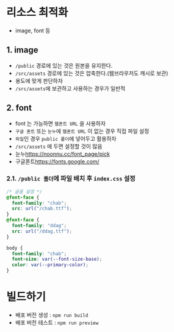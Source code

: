 # 리소스 최적화

- image, font 등

## 1. image

- `/public` 경로에 있는 것은 원본을 유지한다.
- `/src/assets` 경로에 있는 것은 압축한다.(웹브라우저도 캐시로 보관)
- 용도에 맞게 판단하자
- `/src/assets`에 보관하고 사용하는 경우가 일반적

## 2. font

- font 는 가능하면 `웹폰트 URL` 을 사용하자
- `구글 폰트` 또는 `눈누`에 `웹폰트 URL` 이 없는 경우 직접 파일 설정
- `파일`인 경우 `public 폴더`에 넣어두고 활용하자
- `/src/assets` 에 두면 설정할 것이 많음
- 눈누<https://noonnu.cc/font_page/pick>
- 구글폰트<https://fonts.google.com/>

### 2.1. `/public 폴더`에 파일 배치 후 `index.css` 설정

```css
/* 글꼴 설정 */
@font-face {
  font-family: "chab";
  src: url("/chab.ttf");
}
@font-face {
  font-family: "ddag";
  src: url("/ddag.ttf");
}

body {
  font-family: "chab";
  font-size: var(--font-size-base);
  color: var(--primary-color);
}
```

# 빌드하기

- 배포 버전 생성 : `npm run build`
- 배포 버전 테스트 : `npm run preview`
